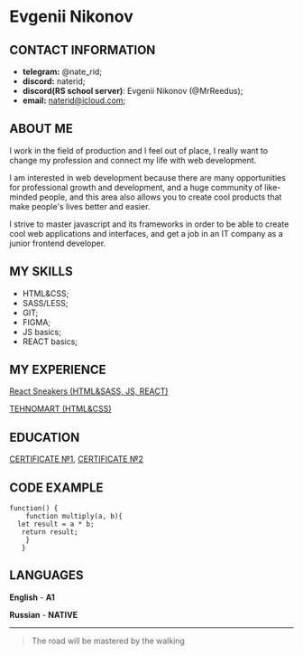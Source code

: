 # Evgenii Nikonov
## CONTACT INFORMATION
* **telegram:** @nate_rid;
* **discord:** naterid;
* **discord(RS school server)**: Evgenii Nikonov (@MrReedus);
* **email:** naterid@icloud.com;


## ABOUT ME

I work in the field of production and I feel out of place, I really want to change my profession and connect my life with web development.

I am interested in web development because there are many opportunities for professional growth and development, and a huge community of like-minded people, and this area also allows you to create cool products that make people's lives better and easier.

I strive to master javascript and its frameworks in order to be able to create cool web applications and interfaces, and get a job in an IT company as a junior frontend developer.

## MY SKILLS
* HTML&CSS;
* SASS/LESS;
* GIT;
* FIGMA;
* JS basics;
* REACT basics;
  
## MY EXPERIENCE
[React Sneakers (HTML&SASS, JS, REACT)](https://gitlab.com/MrReedus/nikonov_evgeniy_pcs_frontend_21_09_homeworks/-/tree/develop/final_project/react-sneakers)

[TEHNOMART (HTML&CSS) ](https://github.com/MrReedus/1755951-technomart-31)


## EDUCATION

[CERTIFICATE №1](https://i.ibb.co/gTj7ZYB/image.png),
[CERTIFICATE №2](https://i.ibb.co/7n2PtjY/2.png)

## CODE EXAMPLE
```
function() {
    function multiply(a, b){
  let result = a * b;
   return result;
    }
   }
```

## LANGUAGES

**English** - **A1**  

**Russian** - **NATIVE**

 

-----

> The road will be mastered by the walking